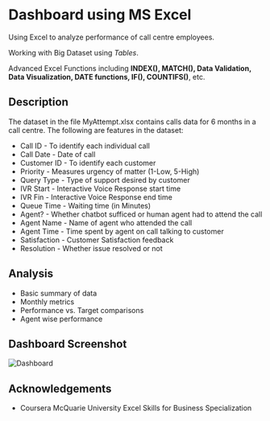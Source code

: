 # Dashboard using MS Excel

Using Excel to analyze performance of call centre employees.

Working with Big Dataset using *Tables*.

Advanced Excel Functions including **INDEX(), MATCH(), Data Validation, Data Visualization, DATE functions, IF(), COUNTIFS()**, etc.


## Description
The dataset in the file MyAttempt.xlsx contains calls data for 6 months in a call centre. The following are features in the dataset:

* Call ID - To identify each individual call
* Call Date - Date of call
* Customer ID - To identify each customer
* Priority - Measures urgency of matter (1-Low, 5-High)
* Query Type - Type of support desired by customer
* IVR Start - Interactive Voice Response start time
* IVR Fin - Interactive Voice Response end time
* Queue Time - Waiting time (in Minutes)
* Agent? - Whether chatbot sufficed or human agent had to attend the call
* Agent Name - Name of agent who attended the call
* Agent Time - Time spent by agent on call talking to customer
* Satisfaction - Customer Satisfaction feedback
* Resolution - Whether issue resolved or not

## Analysis
* Basic summary of data
* Monthly metrics
* Performance vs. Target comparisons
* Agent wise performance

## Dashboard Screenshot
![Dashboard](https://user-images.githubusercontent.com/115135209/195792746-34bf0b15-7592-466c-84a1-dbd3345433e9.png)

## Acknowledgements
* Coursera McQuarie University Excel Skills for Business Specialization
